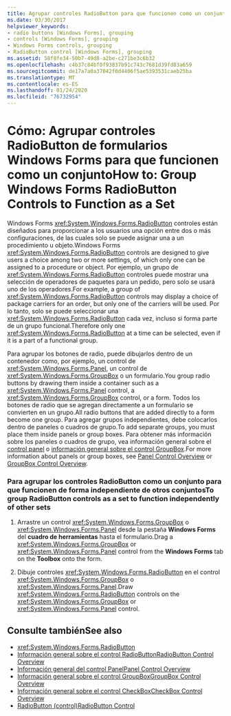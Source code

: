 ```yaml
---
title: Agrupar controles RadioButton para que funcionen como un conjunto
ms.date: 03/30/2017
helpviewer_keywords:
- radio buttons [Windows Forms], grouping
- controls [Windows Forms], grouping
- Windows Forms controls, grouping
- RadioButton control [Windows Forms], grouping
ms.assetid: 58f8fe34-50b7-49d8-a2be-c271be3c6b32
ms.openlocfilehash: c4b37c84bf0f93837b91c743c7681d39fd83a659
ms.sourcegitcommit: de17a7a0a37042f0d4406f5ae5393531caeb25ba
ms.translationtype: MT
ms.contentlocale: es-ES
ms.lasthandoff: 01/24/2020
ms.locfileid: "76732954"
---
```

# <a name="how-to-group-windows-forms-radiobutton-controls-to-function-as-a-set"></a><span data-ttu-id="430d1-102">Cómo: Agrupar controles RadioButton de formularios Windows Forms para que funcionen como un conjunto</span><span class="sxs-lookup"><span data-stu-id="430d1-102">How to: Group Windows Forms RadioButton Controls to Function as a Set</span></span>
<span data-ttu-id="430d1-103">Windows Forms <xref:System.Windows.Forms.RadioButton> controles están diseñados para proporcionar a los usuarios una opción entre dos o más configuraciones, de las cuales solo se puede asignar una a un procedimiento u objeto.</span><span class="sxs-lookup"><span data-stu-id="430d1-103">Windows Forms <xref:System.Windows.Forms.RadioButton> controls are designed to give users a choice among two or more settings, of which only one can be assigned to a procedure or object.</span></span> <span data-ttu-id="430d1-104">Por ejemplo, un grupo de <xref:System.Windows.Forms.RadioButton> controles puede mostrar una selección de operadores de paquetes para un pedido, pero solo se usará uno de los operadores.</span><span class="sxs-lookup"><span data-stu-id="430d1-104">For example, a group of <xref:System.Windows.Forms.RadioButton> controls may display a choice of package carriers for an order, but only one of the carriers will be used.</span></span> <span data-ttu-id="430d1-105">Por lo tanto, solo se puede seleccionar una <xref:System.Windows.Forms.RadioButton> cada vez, incluso si forma parte de un grupo funcional.</span><span class="sxs-lookup"><span data-stu-id="430d1-105">Therefore only one <xref:System.Windows.Forms.RadioButton> at a time can be selected, even if it is a part of a functional group.</span></span>  
  
 <span data-ttu-id="430d1-106">Para agrupar los botones de radio, puede dibujarlos dentro de un contenedor como, por ejemplo, un control de <xref:System.Windows.Forms.Panel>, un control de <xref:System.Windows.Forms.GroupBox> o un formulario.</span><span class="sxs-lookup"><span data-stu-id="430d1-106">You group radio buttons by drawing them inside a container such as a <xref:System.Windows.Forms.Panel> control, a <xref:System.Windows.Forms.GroupBox> control, or a form.</span></span> <span data-ttu-id="430d1-107">Todos los botones de radio que se agregan directamente a un formulario se convierten en un grupo.</span><span class="sxs-lookup"><span data-stu-id="430d1-107">All radio buttons that are added directly to a form become one group.</span></span> <span data-ttu-id="430d1-108">Para agregar grupos independientes, debe colocarlos dentro de paneles o cuadros de grupo.</span><span class="sxs-lookup"><span data-stu-id="430d1-108">To add separate groups, you must place them inside panels or group boxes.</span></span> <span data-ttu-id="430d1-109">Para obtener más información sobre los paneles o cuadros de grupo, vea información general sobre el [control panel](panel-control-overview-windows-forms.md) o [información general sobre el control GroupBox](groupbox-control-overview-windows-forms.md).</span><span class="sxs-lookup"><span data-stu-id="430d1-109">For more information about panels or group boxes, see [Panel Control Overview](panel-control-overview-windows-forms.md) or [GroupBox Control Overview](groupbox-control-overview-windows-forms.md).</span></span>  
  
### <a name="to-group-radiobutton-controls-as-a-set-to-function-independently-of-other-sets"></a><span data-ttu-id="430d1-110">Para agrupar los controles RadioButton como un conjunto para que funcionen de forma independiente de otros conjuntos</span><span class="sxs-lookup"><span data-stu-id="430d1-110">To group RadioButton controls as a set to function independently of other sets</span></span>  
  
1. <span data-ttu-id="430d1-111">Arrastre un control <xref:System.Windows.Forms.GroupBox> o <xref:System.Windows.Forms.Panel> desde la pestaña **Windows Forms** del **cuadro de herramientas** hasta el formulario.</span><span class="sxs-lookup"><span data-stu-id="430d1-111">Drag a <xref:System.Windows.Forms.GroupBox> or <xref:System.Windows.Forms.Panel> control from the **Windows Forms** tab on the **Toolbox** onto the form.</span></span>  
  
2. <span data-ttu-id="430d1-112">Dibuje controles <xref:System.Windows.Forms.RadioButton> en el control <xref:System.Windows.Forms.GroupBox> o <xref:System.Windows.Forms.Panel>.</span><span class="sxs-lookup"><span data-stu-id="430d1-112">Draw <xref:System.Windows.Forms.RadioButton> controls on the <xref:System.Windows.Forms.GroupBox> or <xref:System.Windows.Forms.Panel> control.</span></span>  
  
## <a name="see-also"></a><span data-ttu-id="430d1-113">Consulte también</span><span class="sxs-lookup"><span data-stu-id="430d1-113">See also</span></span>

- <xref:System.Windows.Forms.RadioButton>
- [<span data-ttu-id="430d1-114">Información general sobre el control RadioButton</span><span class="sxs-lookup"><span data-stu-id="430d1-114">RadioButton Control Overview</span></span>](radiobutton-control-overview-windows-forms.md)
- [<span data-ttu-id="430d1-115">Información general del control Panel</span><span class="sxs-lookup"><span data-stu-id="430d1-115">Panel Control Overview</span></span>](panel-control-overview-windows-forms.md)
- [<span data-ttu-id="430d1-116">Información general sobre el control GroupBox</span><span class="sxs-lookup"><span data-stu-id="430d1-116">GroupBox Control Overview</span></span>](groupbox-control-overview-windows-forms.md)
- [<span data-ttu-id="430d1-117">Información general sobre el control CheckBox</span><span class="sxs-lookup"><span data-stu-id="430d1-117">CheckBox Control Overview</span></span>](checkbox-control-overview-windows-forms.md)
- [<span data-ttu-id="430d1-118">RadioButton (control)</span><span class="sxs-lookup"><span data-stu-id="430d1-118">RadioButton Control</span></span>](radiobutton-control-windows-forms.md)
